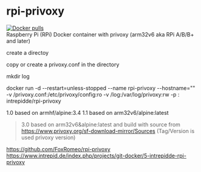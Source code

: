 # rpi-privoxy
<a href="https://hub.docker.com/r/intrepidde/rpi-privoxy"><img src="https://img.shields.io/docker/pulls/intrepidde/rpi-privoxy.svg?style=plastic&logo=appveyor" alt="Docker pulls"/></a><br>
Raspberry Pi (RPi) Docker container with privoxy
(arm32v6 aka RPi A/B/B+ and later)

create a directoy

copy or create a privoxy.conf in the directory

mkdir log

docker run -d --restart=unless-stopped --name rpi-privoxy --hostname="" -v /privoxy.conf:/etc/privoxy/config:ro -v /log:/var/log/privoxy:rw -p : intrepidde/rpi-privoxy


1.0 based on armhf/alpine:3.4
1.1 based on arm32v6/alpine:latest
>3.0 based on arm32v6&alpine:latest and build with source from https://www.privoxy.org/sf-download-mirror/Sources (Tag/Version is used privoxy version)

https://github.com/FoxRomeo/rpi-privoxy https://www.intrepid.de/index.php/projects/git-docker/5-intrepidde-rpi-privoxy
